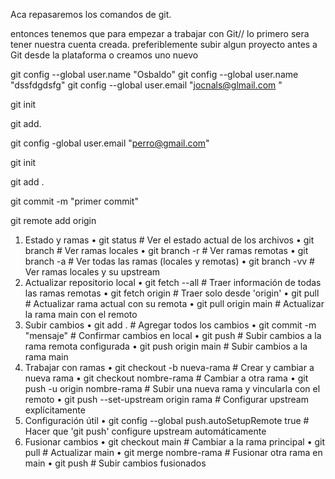 Aca repasaremos los comandos de git.

entonces tenemos que para empezar a trabajar con Git// lo primero sera tener nuestra cuenta  creada. preferiblemente subir algun proyecto antes a Git desde la plataforma o creamos uno nuevo 


git config --global user.name "Osbaldo"
git config --global user.name "dssfdgdsfg"
git config --global user.email "jocnals@glmail.com "

git init 

git add. 

git config -global user.email "perro@gmail.com"

git init

git add .

git commit -m "primer commit"

git remote add origin

1. Estado y ramas
• git status # Ver el estado actual de los archivos
• git branch # Ver ramas locales
• git branch -r # Ver ramas remotas
• git branch -a # Ver todas las ramas (locales y remotas)
• git branch -vv # Ver ramas locales y su upstream
2. Actualizar repositorio local
• git fetch --all # Traer información de todas las ramas remotas
• git fetch origin # Traer solo desde 'origin'
• git pull # Actualizar rama actual con su remota
• git pull origin main # Actualizar la rama main con el remoto
3. Subir cambios
• git add . # Agregar todos los cambios
• git commit -m "mensaje" # Confirmar cambios en local
• git push # Subir cambios a la rama remota configurada
• git push origin main # Subir cambios a la rama main
4. Trabajar con ramas
• git checkout -b nueva-rama # Crear y cambiar a nueva rama
• git checkout nombre-rama # Cambiar a otra rama
• git push -u origin nombre-rama # Subir una nueva rama y vincularla con el remoto
• git push --set-upstream origin rama # Configurar upstream explícitamente
5. Configuración útil
• git config --global push.autoSetupRemote true # Hacer que 'git push' configure upstream
automáticamente
6. Fusionar cambios
• git checkout main # Cambiar a la rama principal
• git pull # Actualizar main
• git merge nombre-rama # Fusionar otra rama en main
• git push # Subir cambios fusionados